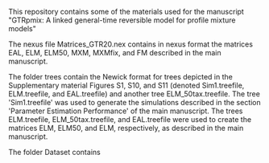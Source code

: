 This repository contains some of the materials used for the manuscript "GTRpmix: A linked general-time reversible model for profile mixture models"

The nexus file Matrices_GTR20.nex contains in nexus format the matrices EAL, ELM, ELM50, MXM, MXMfix, and FM  described in the main manuscript.

The folder trees contain the Newick format for  trees depicted in the Supplementary material Figures S1, S10, and S11 (denoted Sim1.treefile, ELM.treefile, and EAL.treefile) and another tree ELM_50tax.treefile. The tree 'Sim1.treefile' was used to generate the simulations described in the section 'Parameter Estimation Performance' of the main manuscript. The trees ELM.treefile, ELM_50tax.treefile, and EAL.treefile were used to create the matrices ELM, ELM50, and ELM, respectively, as described in the main manuscript. 

The folder Dataset contains 
